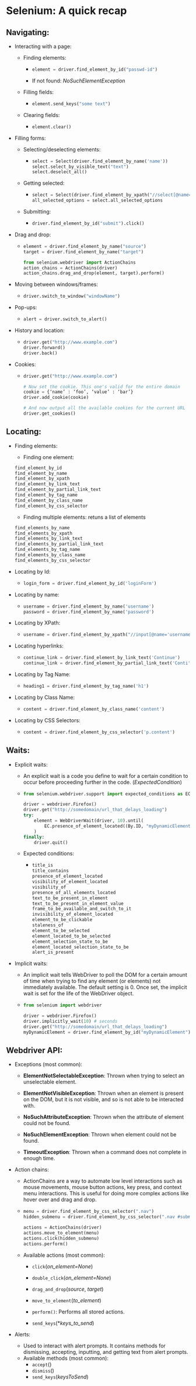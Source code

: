 # Selenium: A quick recap

## Navigating:

* Interacting with a page:
	
	* Finding elements: 
	
	  * ```python
	    element = driver.find_element_by_id("passwd-id")
	    ```
	
	  * If not found: *NoSuchElementException*
	
	* Filling fields:
	
	  * ```python
	    element.send_keys("some text")
	    ```
	
	* Clearing fields:
	
	  * ```python
	    element.clear()
	    ```
	
* Filling forms:

  * Selecting/deselecting elements:

    * ```python
      select = Select(driver.find_element_by_name('name'))
      select.select_by_visible_text("text")
      select.deselect_all()
      ```

  * Getting selected:

    * ```python
      select = Select(driver.find_element_by_xpath("//select[@name='name']"))
      all_selected_options = select.all_selected_options
      ```

  * Submitting:

    * ```python
      driver.find_element_by_id("submit").click()
      ```

* Drag and drop:

  * ```python
    element = driver.find_element_by_name("source")
    target = driver.find_element_by_name("target")
    
    from selenium.webdriver import ActionChains
    action_chains = ActionChains(driver)
    action_chains.drag_and_drop(element, target).perform()
    ```

* Moving between windows/frames:

  * ```python
    driver.switch_to_window("windowName")
    ```

* Pop-ups:

  * ```python
    alert = driver.switch_to_alert()
    ```

* History and location:

  * ```python
    driver.get("http://www.example.com")
    driver.forward()
    driver.back()
    ```

* Cookies:

  * ```python
    driver.get("http://www.example.com")
    
    # Now set the cookie. This one's valid for the entire domain
    cookie = {‘name’ : ‘foo’, ‘value’ : ‘bar’}
    driver.add_cookie(cookie)
    
    # And now output all the available cookies for the current URL
    driver.get_cookies()
    ```



## Locating:

* Finding elements:

  * Finding one element:

  ```markdown
  find_element_by_id
  find_element_by_name
  find_element_by_xpath
  find_element_by_link_text
  find_element_by_partial_link_text
  find_element_by_tag_name
  find_element_by_class_name
  find_element_by_css_selector
  ```

  * Finding multiple elements: retuns a list of elements

  ```markdown
  find_elements_by_name
  find_elements_by_xpath
  find_elements_by_link_text
  find_elements_by_partial_link_text
  find_elements_by_tag_name
  find_elements_by_class_name
  find_elements_by_css_selector
  ```

* Locating by Id:

  * ```python
    login_form = driver.find_element_by_id('loginForm')
    ```

* Locating by name:

  * ```python
    username = driver.find_element_by_name('username')
    password = driver.find_element_by_name('password')
    ```

* Locating by XPath:

  * ```python
    username = driver.find_element_by_xpath("//input[@name='username']")
    ```

* Locating hyperlinks:

  * ```python
    continue_link = driver.find_element_by_link_text('Continue')
    continue_link = driver.find_element_by_partial_link_text('Conti')
    ```

* Locating by Tag Name:

  * ```python
    heading1 = driver.find_element_by_tag_name('h1')
    ```

* Locating by Class Name:

  * ```python
    content = driver.find_element_by_class_name('content')
    ```

* Locating by CSS Selectors:

  * ```python
    content = driver.find_element_by_css_selector('p.content')
    ```



## Waits:

- Explicit waits:

  - An explicit wait is a code you define to wait for a certain condition to occur before proceeding further in the code. (*ExpectedCondition*)

  - ```python
    from selenium.webdriver.support import expected_conditions as EC
    
    driver = webdriver.Firefox()
    driver.get("http://somedomain/url_that_delays_loading")
    try:
        element = WebDriverWait(driver, 10).until(
            EC.presence_of_element_located((By.ID, "myDynamicElement"))
        )
    finally:
        driver.quit()
    ```

  - Expected conditions:

    - ```markdown
      title_is
      title_contains
      presence_of_element_located
      visibility_of_element_located
      visibility_of
      presence_of_all_elements_located
      text_to_be_present_in_element
      text_to_be_present_in_element_value
      frame_to_be_available_and_switch_to_it
      invisibility_of_element_located
      element_to_be_clickable
      staleness_of
      element_to_be_selected
      element_located_to_be_selected
      element_selection_state_to_be
      element_located_selection_state_to_be
      alert_is_present
      ```

- Implicit waits:

  - An implicit wait tells WebDriver to poll the DOM for a certain amount of time when trying to find any element (or elements) not immediately available. The default setting is 0. Once set, the implicit wait is set for the life of the WebDriver object.

  - ```python
    from selenium import webdriver
    
    driver = webdriver.Firefox()
    driver.implicitly_wait(10) # seconds
    driver.get("http://somedomain/url_that_delays_loading")
    myDynamicElement = driver.find_element_by_id("myDynamicElement")
    ```



## Webdriver API:

- Exceptions (most common):

  - **ElementNotSelectableException**: Thrown when trying to select an unselectable element.

  - **ElementNotVisibleException**: Thrown when an element is present on the DOM, but it is not visible, and so is not able to be interacted with.

  - **NoSuchAttributeException**: Thrown when the attribute of element could not be found.

  - **NoSuchElementException**: Thrown when element could not be found.

  - **TimeoutException**: Thrown when a command does not complete in enough time.

    

- Action chains:

  - ActionChains are a way to automate low level interactions such as mouse movements, mouse button actions, key press, and context menu interactions. This is useful for doing more complex actions like hover over and drag and drop.

  - ```python
    menu = driver.find_element_by_css_selector(".nav")
    hidden_submenu = driver.find_element_by_css_selector(".nav #submenu1")
    
    actions = ActionChains(driver)
    actions.move_to_element(menu)
    actions.click(hidden_submenu)
    actions.perform()
    ```

  - Available actions (most common):

    - `click`(*on_element=None*)

    - `double_click`(*on_element=None*)

    - `drag_and_drop`(*source*, *target*)

    - `move_to_element`(*to_element*)

    - `perform()`: Performs all stored actions.

    - `send_keys`(**keys_to_send*)

      

- Alerts:

  - Used to interact with alert prompts. It contains methods for dismissing, accepting, inputting, and getting text from alert prompts.
  - Available methods (most common):
    - `accept`()
    - `dismiss`()
    - `send_keys`(*keysToSend*)